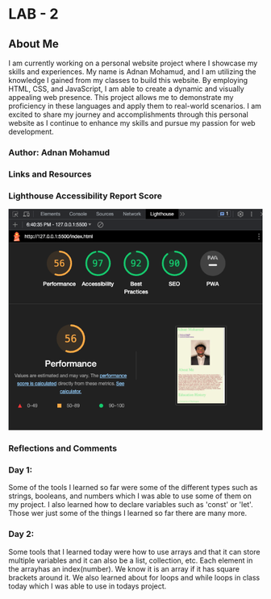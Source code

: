 # LAB - 2

## About Me

I am currently working on a personal website project where I showcase my skills and experiences. My name is Adnan Mohamud, and I am utilizing the knowledge I gained from my classes to build this website. By employing HTML, CSS, and JavaScript, I am able to create a dynamic and visually appealing web presence. This project allows me to demonstrate my proficiency in these languages and apply them to real-world scenarios. I am excited to share my journey and accomplishments through this personal website as I continue to enhance my skills and pursue my passion for web development.

### Author: Adnan Mohamud

### Links and Resources

### Lighthouse Accessibility Report Score

![Screenshot runnning lighthouse Accessibility report](img/Screenshot2.png)

### Reflections and Comments

### Day 1:

Some of the tools I learned so far were some of the different types such as strings, booleans, and numbers which I was able to use some of them on my project. I also learned how to declare variables such as 'const' or 'let'. Those wer just some of the things I learned so far there are many more.

### Day 2:

Some tools that I learned today were how to use arrays and that it can store multiple variables and it can also be a list, collection, etc. Each element in the arrayhas an index(number). We know it is an array if it has square brackets around it. We also learned about for loops and while loops in class today which I was able to use in todays project.
